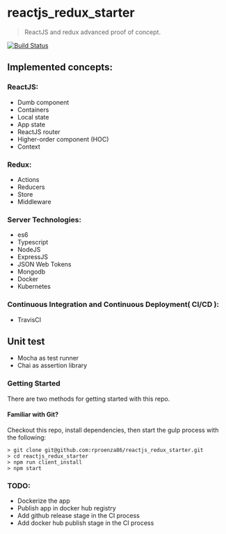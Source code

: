 # reactjs_redux_starter
> ReactJS and redux advanced proof of concept.

[![Build Status](https://travis-ci.org/rproenza86/reactjs_redux_starter.svg?branch=master)](https://travis-ci.org/rproenza86/reactjs_redux_starter)

## Implemented concepts:
### ReactJS:
* Dumb component
* Containers
* Local state
* App state
* ReactJS router
* Higher-order component (HOC)
* Context

### Redux:
* Actions
* Reducers
* Store
* Middleware

### Server Technologies:
* es6
* Typescript
* NodeJS
* ExpressJS
* JSON Web Tokens
* Mongodb
* Docker
* Kubernetes

### Continuous Integration and Continuous Deployment( CI/CD ):
* TravisCI

## Unit test
* Mocha as test runner
* Chai as assertion library

### Getting Started

There are two methods for getting started with this repo.

#### Familiar with Git?
Checkout this repo, install dependencies, then start the gulp process with the following:

```
> git clone git@github.com:rproenza86/reactjs_redux_starter.git
> cd reactjs_redux_starter
> npm run client_install
> npm start
```

### TODO:
* Dockerize the app 
* Publish app in docker hub registry
* Add github release stage in the CI process
* Add docker hub publish stage in the CI process

